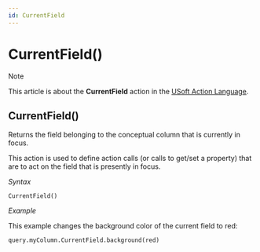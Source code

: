 ```yaml
---
id: CurrentField
---
```


# CurrentField()



> [!NOTE]
> This article is about the **CurrentField** action in the [USoft Action Language](/docs/Task_flow/Action_Language_reference/USoft_Action_Language.md).

## **CurrentField()**

Returns the field belonging to the conceptual column that is currently in focus.

This action is used to define action calls (or calls to get/set a property) that are to act on the field that is presently in focus.

*Syntax*

```
CurrentField()
```

*Example*

This example changes the background color of the current field to red:

```
query.myColumn.CurrentField.background(red)
```

 